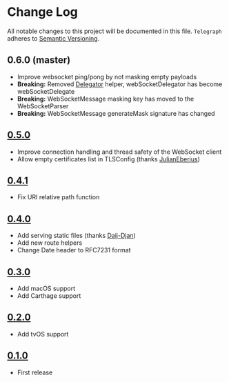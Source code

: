 # Change Log
All notable changes to this project will be documented in this file.
`Telegraph` adheres to [Semantic Versioning](http://semver.org/).

## 0.6.0 (master)
- Improve websocket ping/pong by not masking empty payloads
- **Breaking:** Removed [Delegator](https://github.com/Building42/Telegraph/blob/0.5.0/Sources/Helpers/Delegator.swift) helper, webSocketDelegator has become webSocketDelegate
- **Breaking:** WebSocketMessage masking key has moved to the WebSocketParser
- **Breaking:** WebSocketMessage generateMask signature has changed

## [0.5.0](https://github.com/Building42/Telegraph/releases/tag/0.5.0)
- Improve connection handling and thread safety of the WebSocket client
- Allow empty certificates list in TLSConfig (thanks [JulianEberius](https://github.com/JulianEberius))

## [0.4.1](https://github.com/Building42/Telegraph/releases/tag/0.4.1)
- Fix URI relative path function

## [0.4.0](https://github.com/Building42/Telegraph/releases/tag/0.4.0)
- Add serving static files (thanks [Daij-Djan](https://github.com/Daij-Djan))
- Add new route helpers
- Change Date header to RFC7231 format

## [0.3.0](https://github.com/Building42/Telegraph/releases/tag/0.3.0)
- Add macOS support
- Add Carthage support

## [0.2.0](https://github.com/Building42/Telegraph/releases/tag/0.2.0)
- Add tvOS support

## [0.1.0](https://github.com/Building42/Telegraph/releases/tag/0.1.0)
- First release
